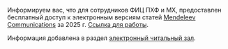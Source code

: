 Информируем вас, что для сотрудников ФИЦ ПХФ и МХ, предоставлен бесплатный доступ к электронным версиям статей [Mendeleev Communications](https://www.mathnet.ru/php/journal.phtml?jrnid=mendc&option_lang=eng) за 2025 г. [Ссылка для работы](https://www.mathnet.ru/php/archive.phtml?jrnid=mendc&wshow=contents&option_lang=eng).

Информация добавлена в раздел [электронный читальный зал](/libweb/resbnc/#a1).
